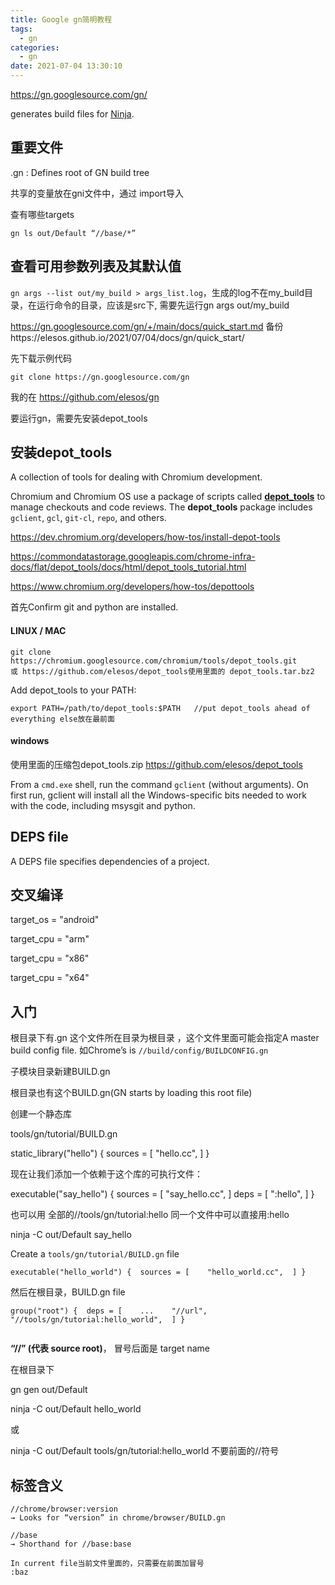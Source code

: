```yaml
---
title: Google gn简明教程
tags:
  - gn
categories:
  - gn
date: 2021-07-04 13:30:10
---
```


https://gn.googlesource.com/gn/

generates build files for [Ninja](https://ninja-build.org/).

## 重要文件

.gn : Defines root of GN build tree

共享的变量放在gni文件中，通过 import导入

查有哪些targets

```
gn ls out/Default “//base/*”

```

## 查看可用参数列表及其默认值

`gn args --list out/my_build > args_list.log`，生成的log不在my_build目录，在运行命令的目录，应该是src下, 需要先运行gn args out/my_build

https://gn.googlesource.com/gn/+/main/docs/quick_start.md  备份https://elesos.github.io/2021/07/04/docs/gn/quick_start/

先下载示例代码 

`git clone https://gn.googlesource.com/gn`

我的在 https://github.com/elesos/gn

 要运行gn，需要先安装depot_tools

## 安装depot_tools

A collection of tools for dealing with Chromium development.

Chromium and Chromium OS use a package of scripts called [**depot_tools**](https://dev.chromium.org/developers/how-tos/depottools) to manage checkouts and code reviews.  The **depot_tools** package includes `gclient`, `gcl`, `git-cl`, `repo`, and others.

https://dev.chromium.org/developers/how-tos/install-depot-tools

https://commondatastorage.googleapis.com/chrome-infra-docs/flat/depot_tools/docs/html/depot_tools_tutorial.html

https://www.chromium.org/developers/how-tos/depottools

首先Confirm git and python are installed. 

#### LINUX / MAC

```
git clone https://chromium.googlesource.com/chromium/tools/depot_tools.git
或 https://github.com/elesos/depot_tools使用里面的 depot_tools.tar.bz2
```

Add depot_tools to your PATH:

```
export PATH=/path/to/depot_tools:$PATH   //put depot_tools ahead of everything else放在最前面
```

#### windows

使用里面的压缩包depot_tools.zip  https://github.com/elesos/depot_tools

From a `cmd.exe` shell, run the command `gclient` (without arguments). On first run, gclient will install all the Windows-specific bits needed to work with the code, including msysgit and python.

## DEPS file

A DEPS file specifies dependencies of a project.



## 交叉编译 

target_os = "android" 

target_cpu = "arm" 

target_cpu = "x86" 

target_cpu = "x64"

## 入门

根目录下有.gn 这个文件所在目录为根目录 ，这个文件里面可能会指定A master build config file. 如Chrome’s is `//build/config/BUILDCONFIG.gn`

子模块目录新建BUILD.gn

根目录也有这个BUILD.gn(GN starts by loading this root
file)

创建一个静态库

tools/gn/tutorial/BUILD.gn

static_library("hello") {  sources = [    "hello.cc",  ] }

现在让我们添加一个依赖于这个库的可执行文件：

executable("say_hello") {  sources = [    "say_hello.cc",  ]  deps = [    ":hello",  ] }

也可以用 全部的//tools/gn/tutorial:hello  同一个文件中可以直接用:hello

 ninja -C out/Default say_hello



Create a `tools/gn/tutorial/BUILD.gn` file

```
executable("hello_world") {  sources = [    "hello_world.cc",  ] }

```

然后在根目录，BUILD.gn file

```
group("root") {  deps = [    ...    "//url",    "//tools/gn/tutorial:hello_world",  ] }


```

**“//” (代表 source root)**， 冒号后面是 target name

在根目录下

gn gen out/Default 

ninja -C out/Default hello_world

或

ninja -C out/Default tools/gn/tutorial:hello_world   不要前面的//符号



## 标签含义

```
//chrome/browser:version
→ Looks for “version” in chrome/browser/BUILD.gn

//base
→ Shorthand for //base:base

In current file当前文件里面的，只需要在前面加冒号
:baz
```



